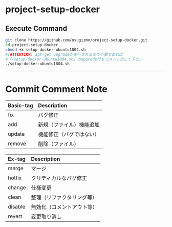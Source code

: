 # project-setup-docker

## Execute Command

``` bash
git clone https://github.com/osugizmo/project-setup-docker.git
cd project-setup-docker
chmod +x setup-docker-ubuntu1804.sh 
#[ATTENTION] apt-get upgradeが実行されるので不要であれば
#「/setup-docker-ubuntu1804.sh」のupgrade行をコメント化して下さい
./setup-docker-ubuntu1804.sh
```


---

# Commit Comment Note
| Basic-tag  | Description |
|:---|:--|
|fix     | バグ修正 |
|add     | 新規（ファイル）機能追加 |
|update  | 機能修正（バグではない）|
|remove  | 削除（ファイル）|

| Ex-tag  | Description |
|:---|:--|
|merge   | マージ |
|hotfix  | クリティカルなバグ修正 |
|change  | 仕様変更 |
|clean   | 整理（リファクタリング等） |
|disable | 無効化（コメントアウト等） |
|revert  | 変更取り消し |



